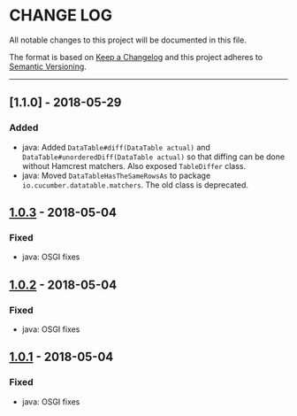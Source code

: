 # CHANGE LOG
All notable changes to this project will be documented in this file.

The format is based on [Keep a Changelog](http://keepachangelog.com/)
and this project adheres to [Semantic Versioning](http://semver.org/).

----
## [1.1.0] - 2018-05-29

### Added

* java: Added `DataTable#diff(DataTable actual)` and `DataTable#unorderedDiff(DataTable actual)`
  so that diffing can be done without Hamcrest matchers. Also exposed `TableDiffer` class.
* java: Moved `DataTableHasTheSameRowsAs` to package `io.cucumber.datatable.matchers`. The old class is
  deprecated.

## [1.0.3] - 2018-05-04

### Fixed

* java: OSGI fixes

## [1.0.2] - 2018-05-04

### Fixed

* java: OSGI fixes

## [1.0.1] - 2018-05-04

### Fixed

* java: OSGI fixes

<!-- Releases -->
[1.0.3]:      https://github.com/cucumber/cucumber/compare/datatable-v1.0.2...datatable-v1.0.3
[1.0.2]:      https://github.com/cucumber/cucumber/compare/datatable-v1.0.1...datatable-v1.0.2
[1.0.1]:      https://github.com/cucumber/cucumber/compare/datatable-v1.0.0...datatable-v1.0.1
[1.0.0]:      https://github.com/cucumber/cucumber/releases/tag/datatable-v1.0.0

<!-- Contributors in alphabetical order -->
[aslakhellesoy]:    https://github.com/aslakhellesoy
[mpkorstanje]:      https://github.com/mpkorstanje
